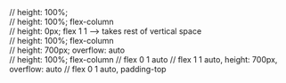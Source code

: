 <body class="full-window"> // height: 100%;
	<div class="window-container"> // height: 100%; flex-column
		<app-bar>
		<progress-bar>
		<div class="app-container"> // height: 0px; flex 1 1 --> takes rest of vertical space
			<div class="layout-container"> // height: 100%; flex-column
				<inventory>
				<div class="tabs"> 
					<div class="tabs-container> // height: 100%; flex-colum
						<tabs-nav-bar>
						<div class="tabs-content"> // height: 700px; overflow: auto
							<div class="decks-tab-container"> // height: 100%; flex-column
								<table-menu> 		// flex 0 1 auto
								<table-container>	// flex 1 1 auto, height: 700px, overflow: auto
								<paginator>			// flex 0 1 auto, padding-top
							</div>
						</div>
					</div>
				</div>
			</div>
		</div>
	</div>
</body>